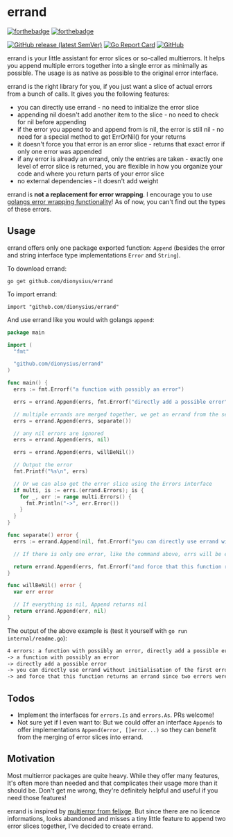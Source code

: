 # errand

[![forthebadge](https://forthebadge.com/images/badges/made-with-go.svg)](https://forthebadge.com)
[![forthebadge](https://forthebadge.com/images/badges/built-with-love.svg)](https://forthebadge.com)

[![GitHub release (latest SemVer)](https://img.shields.io/github/v/release/dionysius/errand)](https://github.com/dionysius/errand/releases)
[![Go Report Card](https://goreportcard.com/badge/github.com/dionysius/errand)](https://goreportcard.com/report/github.com/dionysius/errand)
[![GitHub](https://img.shields.io/github/license/dionysius/errand?color=lightgrey)](https://github.com/dionysius/errand/blob/master/COPYING)

errand is your little assistant for error slices or so-called multierrors. It helps you append multiple errors together into a single error as minimally as possible. The usage is as native as possible to the original error interface.

errand is the right library for you, if you just want a slice of actual errors from a bunch of calls. It gives you the following features:

- you can directly use errand - no need to initialize the error slice
- appending nil doesn't add another item to the slice - no need to check for nil before appending
- if the error you append to and append from is nil, the error is still nil - no need for a special method to get ErrOrNil() for your returns
- it doesn't force you that error is an error slice - returns that exact error if only one error was appended
- if any error is already an errand, only the entries are taken - exactly one level of error slice is returned, you are flexible in how you organize your code and where you return parts of your error slice
- no external dependencies - it doesn't add weight

errand is **not a replacement for error wrapping**. I encourage you to use [golangs error wrapping functionality](https://blog.golang.org/go1.13-errors)! As of now, you can't find out the types of these errors.

## Usage

errand offers only one package exported function: `Append` (besides the error and string interface type implementations `Error` and `String`).

To download errand:

`go get github.com/dionysius/errand`

To import errand:

`import "github.com/dionysius/errand"`

And use errand like you would with golangs `append`:

```go
package main

import (
  "fmt"

  "github.com/dionysius/errand"
)

func main() {
  errs := fmt.Errorf("a function with possibly an error")

  errs = errand.Append(errs, fmt.Errorf("directly add a possible error"))

  // multiple errands are merged together, we get an errand from the separate function
  errs = errand.Append(errs, separate())

  // any nil errors are ignored
  errs = errand.Append(errs, nil)

  errs = errand.Append(errs, willBeNil())

  // Output the error
  fmt.Printf("%s\n", errs)

  // Or we can also get the error slice using the Errors interface
  if multi, is := errs.(errand.Errors); is {
    for _, err := range multi.Errors() {
      fmt.Println("->", err.Error())
    }
  }
}

func separate() error {
  errs := errand.Append(nil, fmt.Errorf("you can directly use errand without initialisation of the first error"))

  // If there is only one error, like the command above, errs will be exactly that error, not an errand error slice.

  return errand.Append(errs, fmt.Errorf("and force that this function returns an errand since two errors were added"))
}

func willBeNil() error {
  var err error

  // If everything is nil, Append returns nil
  return errand.Append(err, nil)
}
```

The output of the above example is (test it yourself with `go run internal/readme.go`):

```txt
4 errors: a function with possibly an error, directly add a possible error, you can directly use errand without initialisation of the first error, and force that this function returns an errand since two errors were added
-> a function with possibly an error
-> directly add a possible error
-> you can directly use errand without initialisation of the first error
-> and force that this function returns an errand since two errors were added
```

## Todos

- Implement the interfaces for `errors.Is` and `errors.As`. PRs welcome!
- Not sure yet if I even want to: But we could offer an interface `Appends` to offer implementations `Append(error, []error...)` so they can benefit from the merging of error slices into errand.

## Motivation

Most multierror packages are quite heavy. While they offer many features, It's often more than needed and that complicates their usage more than it should be. Don't get me wrong, they're definitely helpful and useful if you need those features!

errand is inspired by [multierror from felixge](https://github.com/felixge/multierror). But since there are no licence informations, looks abandoned and misses a tiny little feature to append two error slices together, I've decided to create errand.
